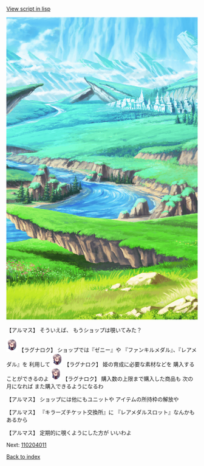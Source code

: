 [View script in lisp](../scripts/110204010.txt)

![plain.png](../images/backgrounds/plain.png)

【アルマス】
そういえば、
もうショップは覗いてみた？

<img src="../images/units/103611.png" alt="103611.png" height="34"/>
【ラグナロク】
ショップでは『ゼニー』や
『ファンキルメダル』、『レアメダル』を
利用して

<img src="../images/units/103611.png" alt="103611.png" height="34"/>
【ラグナロク】
姫の育成に必要な素材などを
購入することができるのよ

<img src="../images/units/103611.png" alt="103611.png" height="34"/>
【ラグナロク】
購入数の上限まで購入した商品も
次の月になれば
また購入できるようになるわ

【アルマス】
ショップには他にもユニットや
アイテムの所持枠の解放や

【アルマス】
『キラーズチケット交換所』に
『レアメダルスロット』なんかも
あるから

【アルマス】
定期的に覗くようにした方が
いいわよ

Next: [110204011](110204011.md)

[Back to index](index.md)

